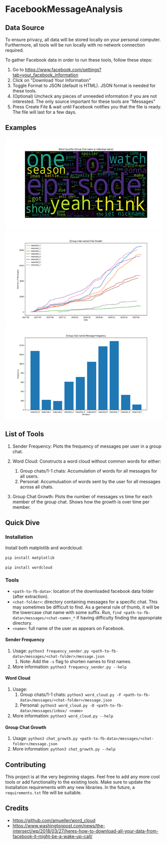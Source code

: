 # FacebookMessageAnalysis

## Data Source
To ensure privacy, all data will be stored locally on your personal computer. Furthermore, all tools will be run locally with no network connection required.

To gather Facebook data in order to run these tools, follow these steps:
1. Go to https://www.facebook.com/settings?tab=your_facebook_information
2. Click on "Download Your Information"
3. Toggle Format to JSON (default is HTML). JSON format is needed for these tools.
4. (Optional) Uncheck any pieces of unneeded information if you are not interested. The only source important for these tools are "Messages"
5. Press Create File & wait until Facebook notifies you that the file is ready. The file will last for a few days.

## Examples
<div class="images">
<div>
  <img src="examples/example_word_cloud.png" border="0" height="300" />
</div>
<div>
   <img src="examples/example_chat_growth.png" border="0" height="300" />
</div>
<div>
   <img src="examples/example_message_frequency.png" border="0" height="300" />
</div>
</div>

## List of Tools
1. Sender Frequency: Plots the frequency of messages per user in a group chat.

2. Word Cloud: Constructs a word cloud without common words for either:
    1. Group chats/1-1 chats: Accumulation of words for all messages for all users. 
    2. Personal: Accumuluation of words sent by the user for all messages across all chats.

3. Group Chat Growth: Plots the number of messages vs time for each member
of the group chat. Shows how the growth is over time per member.

## Quick Dive
### Installation
Install both matplotlib and wordcloud:

`pip install matplotlib`

`pip install wordcloud`

### Tools
* `<path-to-fb-data>`: location of the downloaded facebook data folder (after extraction).
* `<chat-folder>`: directory containing messages for a specific chat. This may sometimes be difficult to find. As a general rule of thumb, it will be the lowercase chat name with some suffix. Run, `find <path-to-fb-data>/messages/<chat-name>_*` if having difficulty finding the appropriate directory.
* `<name>`: full name of the user as appears on Facebook.

#### Sender Frequency
1. Usage: `python3 frequency_sender.py <path-to-fb-data>/messages/<chat-folder>/message.json`
    1. Note: Add the `-s` flag to shorten names to first names.
2. More information: `python3 frequency_sender.py --help`

#### Word Cloud
1. Usage:
    1. Group chats/1-1 chats:  `python3 word_cloud.py -F <path-to-fb-data>/messages/<chat-folder>/message.json`
    2. Personal: `python3 word_cloud.py -D <path-to-fb-data>/messages/inbox/ <name>`
2. More information: `python3 word_cloud.py --help`

#### Group Chat Growth
1. Usage: `python3 chat_growth.py <path-to-fb-data>/messages/<chat-folder>/message.json`
2. More information: `python3 chat_growth.py --help`

## Contributing
This project is at the very beginning stages. Feel free to add any more cool tools or add functionality to the existing tools.
Make sure to update the Installation requirements with any new libraries. In the future, a `requirements.txt` file will be suitable.

## Credits
* https://github.com/amueller/word_cloud
* https://www.washingtonpost.com/news/the-intersect/wp/2018/03/27/heres-how-to-download-all-your-data-from-facebook-it-might-be-a-wake-up-call/
